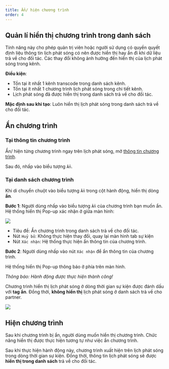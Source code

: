 ```yaml
---
title: Ẩn/ hiện chương trình
order: 4
---
```


## Quản lí hiển thị chương trình trong danh sách

Tính năng này cho phép quản trị viên hoặc người sử dụng có quyền quyết định liệu thông tin lịch phát sóng có nên được hiển thị hay ẩn đi khi dữ liệu trả về cho đối tác. Các thay đổi không ảnh hưởng đến hiển thị của lịch phát sóng trong kênh.

**Điều kiện**:

- Tồn tại ít nhất 1 kênh transcode trong danh sách kênh.
- Tồn tại ít nhất 1 chương trình lịch phát sóng trong chi tiết kênh.
- Lịch phát sóng đã được hiển thị trong danh sách trả về cho đối tác.

**Mặc định sau khi tạo**: Luôn hiển thị lịch phát sóng trong danh sách trả về cho đối tác.

## Ẩn chương trình

### Tại thông tin chương trình

Ẩn/ hiện từng chương trình ngay trên lịch phát sóng, mở [thông tin chương trình](2.2-epg-list.md#xem-thông-tin-từng-chương-trình).

Sau đó, nhấp vào biểu tượng `Ẩn`.

### Tại danh sách chương trình

Khi di chuyển chuột vào biểu tượng `Ẩn` trong cột hành động, hiển thị dòng **ẩn**.

**Bước 1**:
Người dùng nhấp vào biểu tượng `Ẩn` của chương trình bạn muốn ẩn.
Hệ thống hiển thị Pop-up xác nhận ở giữa màn hình:

![](/images/lrm/pop-up/hide-epg.PNG)

- Tiêu đề: Ẩn chương trình trong danh sách trả về cho đối tác.
- Nút `Huỷ bỏ`: Không thực hiện thay đổi, quay lại màn hình tab sự kiện
- Nút `Xác nhận`: Hệ thống thực hiện ẩn thông tin của chương trình.

**Bước 2**:
Người dùng nhấp vào nút `Xác nhận` để ẩn thông tin của chương trình.

Hệ thống hiển thị Pop-up thông báo ở phía trên màn hình.

 <!-- ![]() -->

_Thông báo: Hành động được thực hiện thành công!_

Chương trình hiển thị lịch phát sóng ở dòng thời gian sự kiện được đánh dấu với **tag ẩn**. Đồng thời, **không hiển thị** lịch phát sóng ở danh sách trả về cho partner.

![](/images/lrm/timeline/timeline.png)

## Hiện chương trình

Sau khi chương trình bị ẩn, người dùng muốn hiển thị chương trình. Chức năng hiển thị được thực hiện tương tự như việc ẩn chương trình.

Sau khi thực hiện hành động này, chương trình xuất hiện trên lịch phát sóng trong dòng thời gian sự kiện. Đồng thời, thông tin lịch phát sóng sẽ được **hiển thị trong danh sách** trả về cho đối tác.
